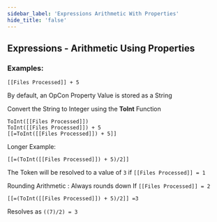 ```yaml
---
sidebar_label: 'Expressions Arithmetic With Properties'
hide_title: 'false'
---
```


## Expressions - Arithmetic Using Properties


### Examples:

```[[Files Processed]] + 5```

By default, an OpCon Property Value is stored as a String

Convert the String to Integer using the **ToInt** Function

```
ToInt([[Files Processed]])
ToInt([[Files Processed]]) + 5
[[=ToInt([[Files Processed]]) + 5]]
```

Longer Example:

```[[=(ToInt([[Files Processed]]) + 5)/2]]```


The Token will be resolved to a value of ```3``` if ```[[Files Processed]] = 1```

Rounding Arithmetic : Always rounds down
       If ```[[Files Processed]] = 2```

```[[=(ToInt([[Files Processed]]) + 5)/2]] =3```

Resolves as ```((7)/2) = 3```